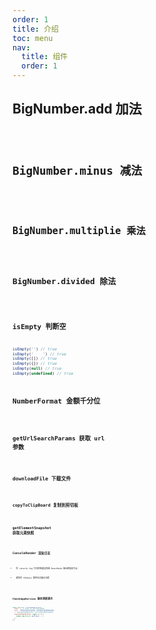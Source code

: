 ```yaml
---
order: 1
title: 介绍
toc: menu
nav:
  title: 组件
  order: 1
---
```


## BigNumber.add 加法

<code src='./demo/number-add.tsx' />

## BigNumber.minus 减法

<code src='./demo/number-minus.tsx' />

## BigNumber.multiplie 乘法

<code src='./demo/number-multiplie.tsx' />

## BigNumber.divided 除法

<code src='./demo/number-divided.tsx' />

## isEmpty 判断空

```js
isEmpty('') // true
isEmpty('    ') // true
isEmpty([]) // true
isEmpty({}) // true
isEmpty(null) // true
isEmpty(undefined) // true
```

## NumberFormat 金额千分位

<code src='./demo/number-format.tsx' />

## getUrlSearchParams 获取 url 参数

<code src='./demo/get-url-search-params.tsx' />


## downloadFile 下载文件

<code src='./demo/download-file.tsx' />

## copyToClipBoard 复制到剪切板

<code src='./demo/copy-to-clip-board.tsx' />

## getElementSnapshot 获取元素快照

<code src='./demo/get-element-snapshot.tsx' />

## ConsoleRender 渲染日志

- 将 console.log 打印的结果渲染成 ReactNode 输出到指定节点

- 通常在 `代码演示台` 提供日志展示功能

<code src='./demo/console-render.tsx' />

## CheckAppVersion 版本更新提示

```js
const destroy = CheckAppVersion({
  time: 3, // 3秒查一次、默认5秒轮训间隔
  text: '检测到文档内容有更新，是否刷新页面加载最新版本',
  // 获取远程资源更新的时间，当大于当前时间就会出发提示
  remoteCdnUpdateTime: async () => {
    return new Date().getTime() + 1;
  },
});
```